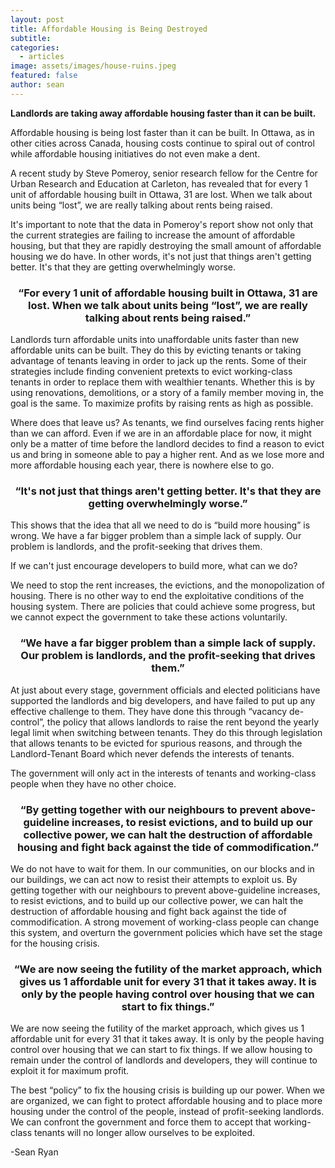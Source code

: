 ```yaml
---
layout: post
title: Affordable Housing is Being Destroyed
subtitle: 
categories:
  - articles
image: assets/images/house-ruins.jpeg
featured: false
author: sean
---
```


**Landlords are taking away affordable housing faster than it can be built.**

Affordable housing is being lost faster than it can be built. In Ottawa, as in other cities across Canada, housing costs continue to spiral out of control while affordable housing initiatives do not even make a dent. 

A recent study by Steve Pomeroy, senior research fellow for the Centre for Urban Research and Education at Carleton, has revealed that for every 1 unit of affordable housing built in Ottawa, 31 are lost. When we talk about units being “lost”, we are really talking about rents being raised. 

It's important to note that the data in Pomeroy's report show not only that the current strategies are failing to increase the amount of affordable housing, but that they are rapidly destroying the small amount of affordable housing we do have. In other words, it's not just that things aren't getting better. It's that they are getting overwhelmingly worse. 

<div align="center"> <h3>“For every 1 unit of affordable housing built in Ottawa, 31 are lost. When we talk about units being “lost”, we are really talking about rents being raised.”</h3> </div>

Landlords turn affordable units into unaffordable units faster than new affordable units can be built. They do this by evicting tenants or taking advantage of tenants leaving in order to jack up the rents. Some of their strategies include finding convenient pretexts to evict working-class tenants in order to replace them with wealthier tenants. Whether this is by using renovations, demolitions, or a story of a family member moving in, the goal is the same. To maximize profits by raising rents as high as possible.

Where does that leave us? As tenants, we find ourselves facing rents higher than we can afford.  Even if we are in an affordable place for now,  it might only be a matter of time before the landlord decides to find a reason to evict us and bring in someone able to pay a higher rent. And as we lose more and more affordable housing each year, there is nowhere else to go. 

<div align="center"> <h3>“It's not just that things aren't getting better. It's that they are getting overwhelmingly worse.”</h3> </div>

This shows that the idea that all we need to do is “build more housing” is wrong. We have a far bigger problem than a simple lack of supply. Our problem is landlords, and the profit-seeking that drives them. 

If we can't just encourage developers to build more, what can we do? 

We need to stop the rent increases, the evictions, and the monopolization of housing. There is no other way to end the exploitative conditions of the housing system. There are policies that could achieve some progress, but we cannot expect the government to take these actions voluntarily.

<div align="center"> <h3>“We have a far bigger problem than a simple lack of supply. Our problem is landlords, and the profit-seeking that drives them.”</h3> </div>

At just about every stage, government officials and elected politicians have supported the landlords and big developers, and have failed to put up any effective challenge to them. They have done this through “vacancy de-control”, the policy that allows landlords to raise the rent beyond the yearly legal limit when switching between tenants. They do this through legislation that allows tenants to be evicted for spurious reasons, and through the Landlord-Tenant Board which never defends the interests of tenants. 

The government will only act in the interests of tenants and working-class people when they have no other choice. 

<div align="center"> <h3>“By getting together with our neighbours to prevent above-guideline increases, to resist evictions, and to build up our collective power, we can halt the destruction of affordable housing and fight back against the tide of commodification.”</h3> </div>

We do not have to wait for them. In our communities, on our blocks and in our buildings, we can act now to resist their attempts to exploit us. By getting together with our neighbours to prevent above-guideline increases, to resist evictions, and to build up our collective power, we can halt the destruction of affordable housing and fight back against the tide of commodification. A strong movement of working-class people can change this system, and overturn the government policies which have set the stage for the housing crisis. 

<div align="center"> <h3>“We are now seeing the futility of the market approach, which gives us 1 affordable unit for every 31 that it takes away. It is only by the people having control over housing that we can start to fix things.”</h3> </div>

We are now seeing the futility of the market approach, which gives us 1 affordable unit for every 31 that it takes away. It is only by the people having control over housing that we can start to fix things. If we allow housing to remain under the control of landlords and developers, they will continue to exploit it for maximum profit. 

The best “policy” to fix the housing crisis is building up our power. When we are organized, we can fight to protect affordable housing and to place more housing under the control of the people, instead of profit-seeking landlords. We can confront the government and force them to accept that working-class tenants will no longer allow ourselves to be exploited. 

-Sean Ryan
